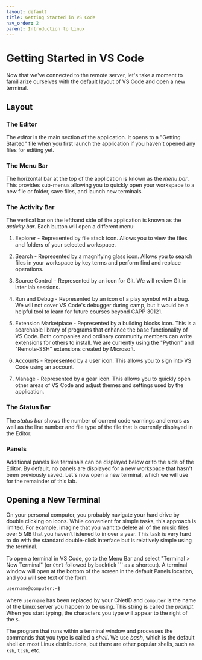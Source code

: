 ```yaml
---
layout: default
title: Getting Started in VS Code
nav_order: 2
parent: Introduction to Linux
---
```


# Getting Started in VS Code

Now that we've connected to the remote server, let's take a moment to familiarize ourselves with the default layout of VS Code and open a new terminal.

## Layout

### The Editor

The _editor_ is the main section of the application. It opens to a "Getting Started" file when you first launch the application if you haven't opened any files for editing yet.

### The Menu Bar

The horizontal bar at the top of the application is known as the _menu bar_. This provides sub-menus allowing you to quickly open your workspace to a new file or folder, save files, and launch new terminals.

### The Activity Bar

The vertical bar on the lefthand side of the application is known as the _activity bar_. Each button will open a different menu:

1. Explorer - Represented by file stack icon. Allows you to view the files and folders of your selected workspace.

2. Search - Represented by a magnifying glass icon. Allows you to search files in your workspace by key terms and perform find and replace operations.

3. Source Control - Represented by an icon for Git. We will review Git in later lab sessions.

4. Run and Debug - Represented by an icon of a play symbol with a bug. We will not cover VS Code's debugger during camp, but it would be a helpful tool to learn for future courses beyond CAPP 30121.

5. Extension Marketplace - Represented by a building blocks icon.  This is a searchable library of programs that enhance the base functionality of VS Code. Both companies and ordinary community members can write extensions for others to install. We are currently using the "Python" and "Remote-SSH" extensions created by Microsoft.

6. Accounts - Represented by a user icon. This allows you to sign into VS Code using an account.

7. Manage - Represented by a gear icon. This allows you to quickly open other areas of VS Code and adjust themes and settings used by the application.

### The Status Bar

The _status bar_ shows the number of current code warnings and errors as well as the line number and file type of the file that is currently displayed in the Editor.

### Panels

Additional panels like terminals can be displayed below or to the side of the Editor. By default, no panels are displayed for a new workspace that hasn't been previously saved. Let's now open a new terminal, which we will use for the remainder of this lab.

## Opening a New Terminal

On your personal computer, you probably navigate your hard drive by double clicking on icons. While convenient for simple tasks, this approach is limited. For example, imagine that you want to delete all of the music files over 5 MB that you haven’t listened to in over a year. This task is very hard to do with the standard double-click interface but is relatively simple using the terminal.

To open a terminal in VS Code, go to the Menu Bar and select "Terminal > New Terminal" (or `Ctrl` followed by backtick ``` as a shortcut). A terminal window will open at the bottom of the screen in the default Panels location, and you will see text of the form:

```bash
username@computer:~$
```

where `username` has been replaced by your CNetID and `computer` is the name of the Linux server you happen to be using. This string is called the _prompt_. When you start typing, the characters you type will appear to the right of the `$`.

The program that runs within a terminal window and processes the commands that you type is called a _shell_. We use _bash_, which is the default shell on most Linux distributions, but there are other popular shells, such as `ksh`, `tcsh`, etc.
